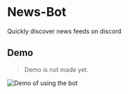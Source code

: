 # News-Bot
Quickly discover news feeds on discord

## Demo
> Demo is not made yet.

![Demo of using the bot](https://gsdhio9u)
